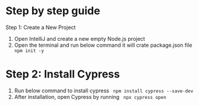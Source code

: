 # Step by step guide
Step 1: Create a New Project
1. Open IntelliJ and create a new empty Node.js project
2. Open the terminal and run below command it will crate package.json file
   ` npm init -y`
# Step 2: Install Cypress
1. Run below command to install cypress
   ` npm install cypress --save-dev`
2. After installation, open Cypress by running
   ` npx cypress open`